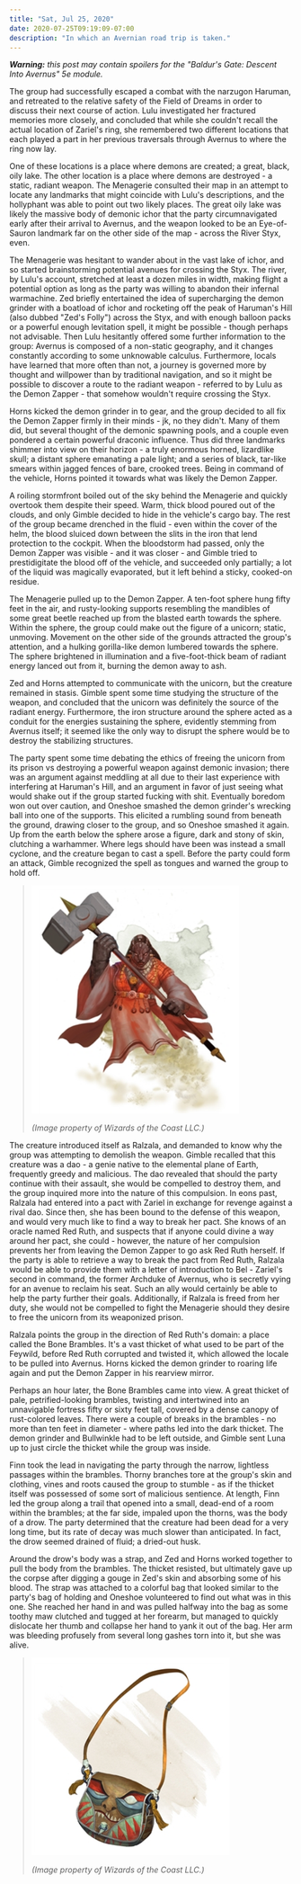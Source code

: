 ```yaml
---
title: "Sat, Jul 25, 2020"
date: 2020-07-25T09:19:09-07:00
description: "In which an Avernian road trip is taken."
---
```


_**Warning:** this post may contain spoilers for the "Baldur's Gate: Descent Into Avernus" 5e module._

The group had successfully escaped a combat with the narzugon Haruman, and retreated to the relative safety of the Field of Dreams in order to discuss their next course of action. Lulu investigated her fractured memories more closely, and concluded that while she couldn't recall the actual location of Zariel's ring, she remembered two different locations that each played a part in her previous traversals through Avernus to where the ring now lay.

One of these locations is a place where demons are created; a great, black, oily lake. The other location is a place where demons are destroyed - a static, radiant weapon. The Menagerie consulted their map in an attempt to locate any landmarks that might coincide with Lulu's descriptions, and the hollyphant was able to point out two likely places. The great oily lake was likely the massive body of demonic ichor that the party circumnavigated early after their arrival to Avernus, and the weapon looked to be an Eye-of-Sauron landmark far on the other side of the map - across the River Styx, even.

The Menagerie was hesitant to wander about in the vast lake of ichor, and so started brainstorming potential avenues for crossing the Styx. The river, by Lulu's account, stretched at least a dozen miles in width, making flight a potential option as long as the party was willing to abandon their infernal warmachine. Zed briefly entertained the idea of supercharging the demon grinder with a boatload of ichor and rocketing off the peak of Haruman's Hill (also dubbed "Zed's Folly") across the Styx, and with enough balloon packs or a powerful enough levitation spell, it might be possible - though perhaps not advisable. Then Lulu hesitantly offered some further information to the group: Avernus is composed of a non-static geography, and it changes constantly according to some unknowable calculus. Furthermore, locals have learned that more often than not, a journey is governed more by thought and willpower than by traditional navigation, and so it might be possible to discover a route to the radiant weapon - referred to by Lulu as the Demon Zapper - that somehow wouldn't require crossing the Styx.

Horns kicked the demon grinder in to gear, and the group decided to all fix the Demon Zapper firmly in their minds - jk, no they didn't. Many of them did, but several thought of the demonic spawning pools, and a couple even pondered a certain powerful draconic influence. Thus did three landmarks shimmer into view on their horizon - a truly enormous horned, lizardlike skull; a distant sphere emanating a pale light; and a series of black, tar-like smears within jagged fences of bare, crooked trees. Being in command of the vehicle, Horns pointed it towards what was likely the Demon Zapper.

A roiling stormfront boiled out of the sky behind the Menagerie and quickly overtook them despite their speed. Warm, thick blood poured out of the clouds, and only Gimble decided to hide in the vehicle's cargo bay. The rest of the group became drenched in the fluid - even within the cover of the helm, the blood sluiced down between the slits in the iron that lend protection to the cockpit. When the bloodstorm had passed, only the Demon Zapper was visible - and it was closer - and Gimble tried to prestidigitate the blood off of the vehicle, and succeeded only partially; a lot of the liquid was magically evaporated, but it left behind a sticky, cooked-on residue.

The Menagerie pulled up to the Demon Zapper. A ten-foot sphere hung fifty feet in the air, and rusty-looking supports resembling the mandibles of some great beetle reached up from the blasted earth towards the sphere. Within the sphere, the group could make out the figure of a unicorn; static, unmoving. Movement on the other side of the grounds attracted the group's attention, and a hulking gorilla-like demon lumbered towards the sphere. The sphere brightened in illumination and a five-foot-thick beam of radiant energy lanced out from it, burning the demon away to ash.

Zed and Horns attempted to communicate with the unicorn, but the creature remained in stasis. Gimble spent some time studying the structure of the weapon, and concluded that the unicorn was definitely the source of the radiant energy. Furthermore, the iron structure around the sphere acted as a conduit for the energies sustaining the sphere, evidently stemming from Avernus itself; it seemed like the only way to disrupt the sphere would be to destroy the stabilizing structures.

The party spent some time debating the ethics of freeing the unicorn from its prison vs destroying a powerful weapon against demonic invasion; there was an argument against meddling at all due to their last experience with interfering at Haruman's Hill, and an argument in favor of just seeing what would shake out if the group started fucking with shit. Eventually boredom won out over caution, and Oneshoe smashed the demon grinder's wrecking ball into one of the supports. This elicited a rumbling sound from beneath the ground, drawing closer to the group, and so Oneshoe smashed it again. Up from the earth below the sphere arose a figure, dark and stony of skin, clutching a warhammer. Where legs should have been was instead a small cyclone, and the creature began to cast a spell. Before the party could form an attack, Gimble recognized the spell as tongues and warned the group to hold off.

> ![Ralzala the Dao](/images/dnd/monster-dao.png)
>
> _(Image property of Wizards of the Coast LLC.)_

The creature introduced itself as Ralzala, and demanded to know why the group was attempting to demolish the weapon. Gimble recalled that this creature was a dao - a genie native to the elemental plane of Earth, frequently greedy and malicious. The dao revealed that should the party continue with their assault, she would be compelled to destroy them, and the group inquired more into the nature of this compulsion. In eons past, Ralzala had entered into a pact with Zariel in exchange for revenge against a rival dao. Since then, she has been bound to the defense of this weapon, and would very much like to find a way to break her pact. She knows of an oracle named Red Ruth, and suspects that if anyone could divine a way around her pact, she could - however, the nature of her compulsion prevents her from leaving the Demon Zapper to go ask Red Ruth herself. If the party is able to retrieve a way to break the pact from Red Ruth, Ralzala would be able to provide them with a letter of introduction to Bel - Zariel's second in command, the former Archduke of Avernus, who is secretly vying for an avenue to reclaim his seat. Such an ally would certainly be able to help the party further their goals. Additionally, if Ralzala is freed from her duty, she would not be compelled to fight the Menagerie should they desire to free the unicorn from its weaponized prison.

Ralzala points the group in the direction of Red Ruth's domain: a place called the Bone Brambles. It's a vast thicket of what used to be part of the Feywild, before Red Ruth corrupted and twisted it, which allowed the locale to be pulled into Avernus. Horns kicked the demon grinder to roaring life again and put the Demon Zapper in his rearview mirror.

Perhaps an hour later, the Bone Brambles came into view. A great thicket of pale, petrified-looking brambles, twisting and intertwined into an unnavigable fortress fifty or sixty feet tall, covered by a dense canopy of rust-colored leaves. There were a couple of breaks in the brambles - no more than ten feet in diameter - where paths led into the dark thicket. The demon grinder and Bullwinkle had to be left outside, and Gimble sent Luna up to just circle the thicket while the group was inside.

Finn took the lead in navigating the party through the narrow, lightless passages within the brambles. Thorny branches tore at the group's skin and clothing, vines and roots caused the group to stumble - as if the thicket itself was possessed of some sort of malicious sentience. At length, Finn led the group along a trail that opened into a small, dead-end of a room within the brambles; at the far side, impaled upon the thorns, was the body of a drow. The party determined that the creature had been dead for a very long time, but its rate of decay was much slower than anticipated. In fact, the drow seemed drained of fluid; a dried-out husk.

Around the drow's body was a strap, and Zed and Horns worked together to pull the body from the brambles. The thicket resisted, but ultimately gave up the corpse after digging a gouge in Zed's skin and absorbing some of his blood. The strap was attached to a colorful bag that looked similar to the party's bag of holding and Oneshoe volunteered to find out what was in this one. She reached her hand in and was pulled halfway into the bag as some toothy maw clutched and tugged at her forearm, but managed to quickly dislocate her thumb and collapse her hand to yank it out of the bag. Her arm was bleeding profusely from several long gashes torn into it, but she was alive.

> ![Bag of Devouring](/images/dnd/magic-item-bag-of-devouring.png)
>
> _(Image property of Wizards of the Coast LLC.)_
